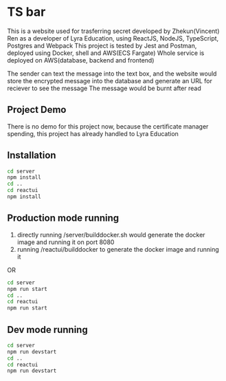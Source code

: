 # TS bar
This is a website used for trasferring secret developed by Zhekun(Vincent) Ren as a developer of Lyra Education, using ReactJS, NodeJS, TypeScript, Postgres and Webpack
This project is tested by Jest and Postman, deployed using Docker, shell and AWS(ECS Fargate)
Whole service is deployed on AWS(database, backend and frontend)

The sender can text the message into the text box, and the website would store the encrypted message into the database and generate an URL for reciever to see the message
The message would be burnt after read

## Project Demo
There is no demo for this project now, because the certificate manager spending, this project has already handled to Lyra Education

## Installation

```bash
cd server
npm install
cd ..
cd reactui
npm install
```

## Production mode running

1. directly running /server/builddocker.sh would generate the docker image and running it on port 8080
2. running /reactui/builddocker to generate the docker image and running it

OR

```bash
cd server
npm run start
cd ..
cd reactui
npm run start
```

## Dev mode running

```bash
cd server
npm run devstart
cd ..
cd reactui
npm run devstart
```
